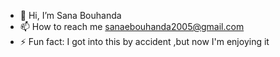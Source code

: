 - 👋 Hi, I’m Sana Bouhanda
- 📫 How to reach me sanaebouhanda2005@gmail.com
- ⚡ Fun fact: I got into this by accident ,but now I'm enjoying it

<!---
sanyu200/sanyu200 is a ✨ special ✨ repository because its `README.md` (this file) appears on your GitHub profile.
You can click the Preview link to take a look at your changes.
--->
